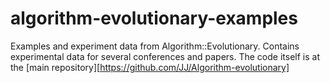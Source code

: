 algorithm-evolutionary-examples
===============================

Examples and experiment data from Algorithm::Evolutionary. Contains experimental data for several conferences and papers. The code itself is at the [main repository][https://github.com/JJ/Algorithm-evolutionary]
